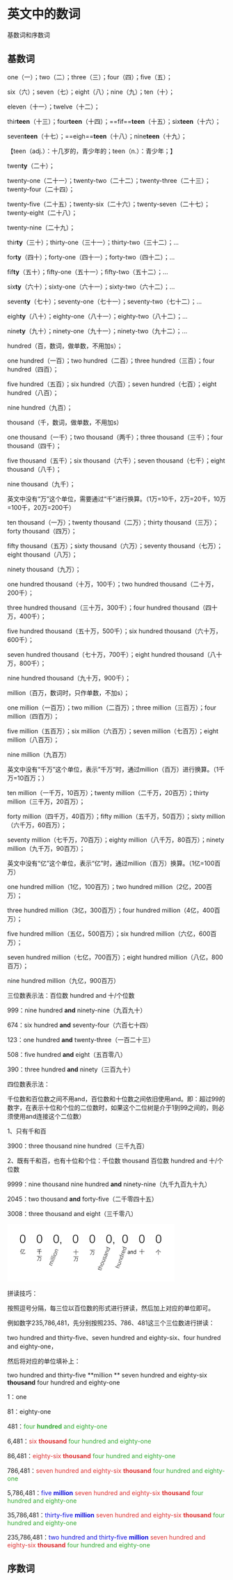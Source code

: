 # 英文中的数词

基数词和序数词

## 基数词

one（一）；two（二）；three（三）；four（四）；five（五）；

six（六）；seven（七）；eight（八）；nine（九）；ten（十）；

eleven（十一）；twelve（十二）；

thir**teen**（十三）；four**teen**（十四）；==fif==**teen**（十五）；six**teen**（十六）；

seven**teen**（十七）；==eigh==**teen**（十八）；nine**teen**（十九）；

【teen（adj.）：十几岁的，青少年的；teen（n.）：青少年；】

twen**ty**（二十）；

twenty-one（二十一）；twenty-two（二十二）；twenty-three（二十三）；twenty-four（二十四）；

twenty-five（二十五）；twenty-six（二十六）；twenty-seven（二十七）；twenty-eight（二十八）；

twenty-nine（二十九）；

thir**ty**（三十）；thirty-one（三十一）；thirty-two（三十二）；...

for**ty**（四十）；forty-one（四十一）；forty-two（四十二）；...

fif**ty**（五十）；fifty-one（五十一）；fifty-two（五十二）；...

six**ty**（六十）；sixty-one（六十一）；sixty-two（六十二）；...

seven**ty**（七十）；seventy-one（七十一）；seventy-two（七十二）；...

eigh**ty**（八十）；eighty-one（八十一）；eighty-two（八十二）；...

nine**ty**（九十）；ninety-one（九十一）；ninety-two（九十二）；...

hundred（百，数词，做单数，不用加s）；

one hundred（一百）；two hundred（二百）；three hundred（三百）；four hundred（四百）；

five hundred（五百）；six hundred（六百）；seven hundred（七百）；eight hundred（八百）；

nine hundred（九百）；

thousand（千，数词，做单数，不用加s）

one thousand（一千）；two thousand（两千）；three thousand（三千）；four thousand（四千）；

five thousand（五千）；six thousand（六千）；seven thousand（七千）；eight thousand（八千）；

nine thousand（九千）；

英文中没有“万”这个单位，需要通过“千”进行换算。（1万=10千，2万=20千，10万=100千，20万=200千）

ten thousand（一万）；twenty thousand（二万）；thirty thousand（三万）；forty thousand（四万）；

fifty thousand（五万）；sixty thousand（六万）；seventy thousand（七万）；eight thousand（八万）；

ninety thousand（九万）；

one hundred thousand（十万，100千）；two hundred thousand（二十万，200千）；

three hundred thousand（三十万，300千）；four hundred thousand（四十万，400千）；

five hundred thousand（五十万，500千）；six hundred thousand（六十万，600千）；

seven hundred thousand（七十万，700千）；eight hundred thousand（八十万，800千）；

nine hundred thousand（九十万，900千）；

million（百万，数词时，只作单数，不加s）；

one million（一百万）；two million（二百万）；three million（三百万）；four million（四百万）；

five million（五百万）；six million（六百万）；seven million（七百万）；eight million（八百万）；

nine million（九百万）

英文中没有“千万”这个单位，表示”千万“时，通过million（百万）进行换算。（1千万=10百万；）

ten million（一千万，10百万）；twenty million（二千万，20百万）；thirty million（三千万，20百万）；

forty million（四千万，40百万）；fifty million（五千万，50百万）；sixty million（六千万，60百万）；

seventy million（七千万，70百万）；eighty million（八千万，80百万）；ninety million（九千万，90百万）；

英文中没有“亿”这个单位，表示“亿”时，通过million（百万）换算。（1亿=100百万）

one hundred million（1亿，100百万）；two hundred million（2亿，200百万）；

three hundred million（3亿，300百万）；four hundred million（4亿，400百万）；

five hundred million（五亿，500百万）；six hundred million（六亿，600百万）；

seven hundred million（七亿，700百万）；eight hundred million（八亿，800百万）；

nine hundred million（九亿，900百万）

三位数表示法：百位数 hundred and 十/个位数

999：nine hundred **and** ninety-nine（九百九十）

674：six hundred **and** seventy-four（六百七十四）

123：one hundred **and** twenty-three（一百二十三）

508：five hundred **and** eight（五百零八）

390：three hundred **and** ninety（三百九十）

四位数表示法：

千位数和百位数之间不用and，百位数和十位数之间依旧使用and。即：超过99的数字，在表示十位和个位的二位数时，如果这个二位树是介于1到99之间的，则必须使用and连接这个二位数）

1、只有千和百

3900：three thousand nine hundred（三千九百）

2、既有千和百，也有十位和个位：千位数 thousand 百位数 hundred and 十/个位数

9999：nine thousand nine hundred **and** ninety-nine（九千九百九十九）

2045：two thousand **and** forty-five（二千零四十五）

3008：three thousand and eight（三千零八）

![num](assets/num.png)

拼读技巧：

按照逗号分隔，每三位以百位数的形式进行拼读，然后加上对应的单位即可。

例如数字235,786,481，先分别按照235、786、481这三个三位数进行拼读：

two hundred and thirty-five、seven hundred and eighty-six、four hundred and eighty-one，

然后将对应的单位填补上：

two hundred and thirty-five **million ** seven hundred and eighty-six **thousand** four hundred and eighty-one

1：one

81：eighty-one

481：<span style="color:#33aa33">four **hundred** and eighty-one</span>

6,481：<span style="color:#dd3333">six **thousand**</span> <span style="color:#33aa33">four hundred and eighty-one</span>

86,481：<span style="color:#dd3333">eighty-six **thousand**</span> <span style="color:#33aa33">four hundred and eighty-one</span>

786,481：<span style="color:#dd3333">seven hundred and eighty-six **thousand**</span> <span style="color:#33aa33">four hundred and eighty-one</span>

5,786,481：<span style="color:#1111DD">five **million**</span> <span style="color:#dd3333">seven hundred and eighty-six **thousand**</span> <span style="color:#33aa33">four hundred and eighty-one</span>

35,786,481：<span style="color:#1111DD">thirty-five **million**</span> <span style="color:#dd3333">seven hundred and eighty-six **thousand**</span> <span style="color:#33aa33">four hundred and eighty-one</span>

235,786,481：<span style="color:#1111DD">two hundred and thirty-five **million**</span> <span style="color:#dd3333">seven hundred and eighty-six **thousand**</span> <span style="color:#33aa33">four hundred and eighty-one</span>



## 序数词

